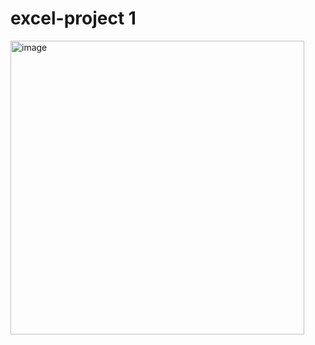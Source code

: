# excel-project 1

<img width="470" alt="image" src="https://github.com/alikazaidi/excel-project/assets/137886655/0691649a-4c94-4a9d-982e-e75f5f7517d8">
